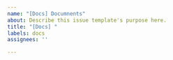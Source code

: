 ```yaml
---
name: "[Docs] Documnents"
about: Describe this issue template's purpose here.
title: "[Docs] "
labels: docs
assignees: ''

---
```



